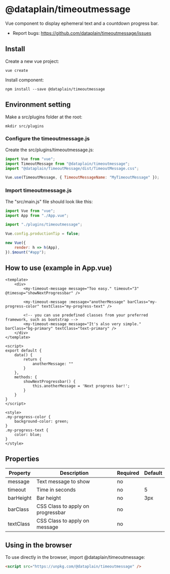 # @dataplain/timeoutmessage

Vue component to display ephemeral text and a countdown progress bar.

* Report bugs: <https://github.com/dataplain/timeoutmessage/issues>

## Install

Create a new vue project:

```shell
vue create
```

Install component:

```shell
npm install --save @dataplain/timeoutmessage
```

## Environment setting

Make a src/plugins folder at the root:

```shell
mkdir src/plugins
```

### Configure the timeoutmessage.js

Create the src/plugins/timeoutmessage.js:

```javascript
import Vue from "vue";
import TimeoutMessage from "@dataplain/timeoutmessage";
import "@dataplain/TimeoutMessage/dist/TimeoutMessage.css";

Vue.use(TimeoutMessage, { TimeoutMessageName: "MyTimeoutMessage" });
```

### Import timeoutmessage.js

The "src/main.js" file should look like this:

```javascript
import Vue from "vue";
import App from "./App.vue";

import "./plugins/timeoutmessage";

Vue.config.productionTip = false;

new Vue({
    render: h => h(App),
}).$mount("#app");

```

## How to use (example in App.vue)

```vue
<template>
    <div>
        <my-timeout-message message="Too easy." timeout="3" @timesup="showNextProgressbar" />

        <my-timeout-message :message="anotherMessage" barClass="my-progress-color" textClass="my-progress-text" />

        <!-- you can use predefined classes from your preferred framework, such as bootstrap -->
        <my-timeout-message message="It's also very simple." barClass="bg-primary" textClass="text-primary" />
    </div>
</template>

<script>
export default {
    data() {
        return {
            anotherMessage: ""
        }
    },
    methods: {
        showNextProgressbar() {
            this.anotherMessage = 'Next progress bar!';
        }
    }
}
</script>

<style>
.my-progress-color {
    background-color: green;
}
.my-progress-text {
    color: blue;
}
</style>
```

## Properties

Property | Description | Required | Default
-|-|-|-
message | Text message to show | no |
timeout | Time in seconds | no | 5
barHeight | Bar height | no | 3px
barClass | CSS Class to apply on progressbar | no |
textClass | CSS Class to apply on message | no |

## Using in the browser

To use directly in the browser, import @dataplain/timeoutmessage:

```html
<script src="https://unpkg.com/@dataplain/timeoutmessage" />
```
